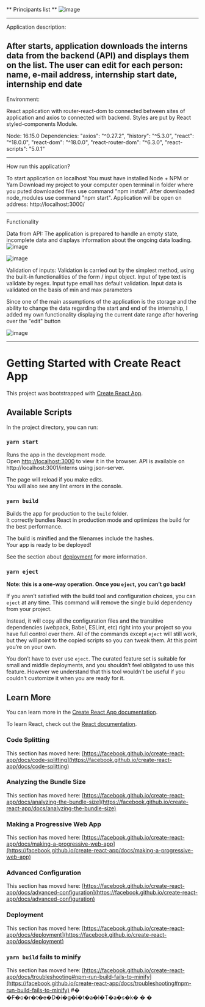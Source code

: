 ** Principants list **
![image](https://user-images.githubusercontent.com/78322363/166842274-89449fab-7af8-4039-9800-9445c5b40589.png)

------------
Application description:

After starts, application downloads the interns data from the backend (API) and displays them on the list. The user can edit for each person: name, e-mail address, internship start date, internship end date
-------------
Environment:

React application with router-react-dom to connected between sites of application and axios to connected with backend. Styles are put by React styled-components Module.

Node: 16.15.0
Dependencies:
        "axios": "^0.27.2",
        "history": "^5.3.0",
        "react": "^18.0.0",
        "react-dom": "^18.0.0",
        "react-router-dom": "^6.3.0",
        "react-scripts": "5.0.1"

---------------------
How run this application?

To start application on localhost You must have installed Node + NPM or Yarn
Download my project to your computer open terminal in folder where you puted downloaded files
use command "npm install". After downloaded node_modules use command "npm start". 
Application will be open on address: http://localhost:3000/


----------------------
Functionality

Data from API: The application is prepared to handle an empty state, incomplete data and displays information about the ongoing data loading.
![image](https://user-images.githubusercontent.com/78322363/166842428-9161dace-2eab-4a1a-9917-d229855b750c.png)

![image](https://user-images.githubusercontent.com/78322363/166842378-3e8d00a1-383f-4f70-9820-1cb3bf715d47.png)

Validation of inputs: Validation is carried out by the simplest method, using the built-in functionalities of the form / input object. 
Input of type text is validate by regex. 
Input type email has default validation. 
Input data is validated on the basis of min and max parameters

Since one of the main assumptions of the application is the storage and the ability to change the data regarding the start and end of the internship, I added my own functionality displaying the current date range after hovering over the "edit" button

![image](https://user-images.githubusercontent.com/78322363/166842316-ebce12c3-4832-4c93-b6a4-c4122a2bfc90.png)


-------------





# Getting Started with Create React App

This project was bootstrapped with [Create React App](https://github.com/facebook/create-react-app).

## Available Scripts

In the project directory, you can run:

### `yarn start`

Runs the app in the development mode.\
Open [http://localhost:3000](http://localhost:3000) to view it in the browser.
API is available on http://localhost:3001/interns  using json-server. 

The page will reload if you make edits.\
You will also see any lint errors in the console.

### `yarn build`

Builds the app for production to the `build` folder.\
It correctly bundles React in production mode and optimizes the build for the best performance.

The build is minified and the filenames include the hashes.\
Your app is ready to be deployed!

See the section about [deployment](https://facebook.github.io/create-react-app/docs/deployment) for more information.

### `yarn eject`

**Note: this is a one-way operation. Once you `eject`, you can’t go back!**

If you aren’t satisfied with the build tool and configuration choices, you can `eject` at any time. This command will remove the single build dependency from your project.

Instead, it will copy all the configuration files and the transitive dependencies (webpack, Babel, ESLint, etc) right into your project so you have full control over them. All of the commands except `eject` will still work, but they will point to the copied scripts so you can tweak them. At this point you’re on your own.

You don’t have to ever use `eject`. The curated feature set is suitable for small and middle deployments, and you shouldn’t feel obligated to use this feature. However we understand that this tool wouldn’t be useful if you couldn’t customize it when you are ready for it.

## Learn More

You can learn more in the [Create React App documentation](https://facebook.github.io/create-react-app/docs/getting-started).

To learn React, check out the [React documentation](https://reactjs.org/).

### Code Splitting

This section has moved here: [https://facebook.github.io/create-react-app/docs/code-splitting](https://facebook.github.io/create-react-app/docs/code-splitting)

### Analyzing the Bundle Size

This section has moved here: [https://facebook.github.io/create-react-app/docs/analyzing-the-bundle-size](https://facebook.github.io/create-react-app/docs/analyzing-the-bundle-size)

### Making a Progressive Web App

This section has moved here: [https://facebook.github.io/create-react-app/docs/making-a-progressive-web-app](https://facebook.github.io/create-react-app/docs/making-a-progressive-web-app)

### Advanced Configuration

This section has moved here: [https://facebook.github.io/create-react-app/docs/advanced-configuration](https://facebook.github.io/create-react-app/docs/advanced-configuration)

### Deployment

This section has moved here: [https://facebook.github.io/create-react-app/docs/deployment](https://facebook.github.io/create-react-app/docs/deployment)

### `yarn build` fails to minify

This section has moved here: [https://facebook.github.io/create-react-app/docs/troubleshooting#npm-run-build-fails-to-minify](https://facebook.github.io/create-react-app/docs/troubleshooting#npm-run-build-fails-to-minify)
#� �F�o�r�t�e�D�i�g�i�t�a�l�T�a�s�k�
�
�

